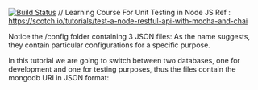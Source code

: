 [![Build Status](https://travis-ci.org/cotsog/short-stories.svg?branch=master)](https://travis-ci.org/cotsog/short-stories)
//
Learning Course For Unit Testing in Node JS
Ref : https://scotch.io/tutorials/test-a-node-restful-api-with-mocha-and-chai

Notice the /config folder containing 3 JSON files: As the name suggests, they contain particular configurations for a specific purpose.

In this tutorial we are going to switch between two databases, one for development and one for testing purposes, thus the files contain the mongodb URI in JSON format:

